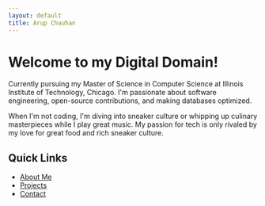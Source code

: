 ```yaml
---
layout: default
title: Arup Chauhan
---
```


# Welcome to my Digital Domain! <i class="fas fa-laptop-code"></i>

Currently pursuing my Master of Science in Computer Science at Illinois Institute of Technology, Chicago.
I'm passionate about software engineering, open-source contributions, and making databases optimized.


When I'm not coding, I'm diving into sneaker culture or whipping up culinary masterpieces while I play great music. My passion for tech is only rivaled by my love for great food and rich sneaker culture.

## Quick Links <i class="fas fa-link"></i>
- [About Me](/about/) <i class="fas fa-user"></i>
- [Projects](/projects/) <i class="fas fa-project-diagram"></i>
- [Contact](/contact/) <i class="fas fa-envelope"></i>
